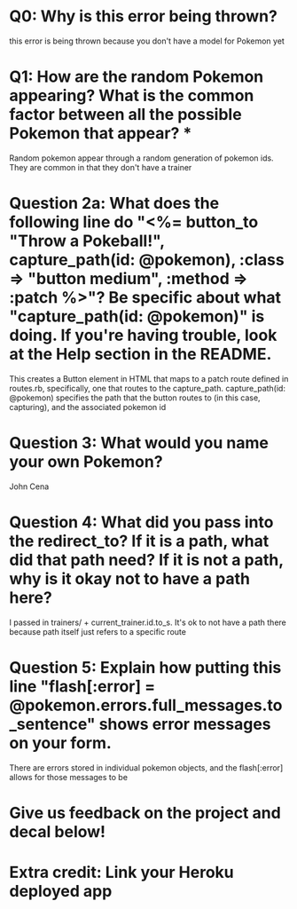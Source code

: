 # Q0: Why is this error being thrown?
this error is being thrown because you don't have a model for Pokemon yet

# Q1: How are the random Pokemon appearing? What is the common factor between all the possible Pokemon that appear? *
Random pokemon appear through a random generation of pokemon ids. They are common in that they don't have a trainer

# Question 2a: What does the following line do "<%= button_to "Throw a Pokeball!", capture_path(id: @pokemon), :class => "button medium", :method => :patch %>"? Be specific about what "capture_path(id: @pokemon)" is doing. If you're having trouble, look at the Help section in the README.
This creates a Button element in HTML that maps to a patch route defined in routes.rb, specifically, one that routes to the capture_path. capture_path(id: @pokemon) specifies the path that the button routes to (in this case, capturing), and the associated pokemon id

# Question 3: What would you name your own Pokemon?
John Cena

# Question 4: What did you pass into the redirect_to? If it is a path, what did that path need? If it is not a path, why is it okay not to have a path here?
I passed in trainers/ + current_trainer.id.to_s. It's ok to not have a path there because path itself just refers to a specific route


# Question 5: Explain how putting this line "flash[:error] = @pokemon.errors.full_messages.to_sentence" shows error messages on your form.
There are errors stored in individual pokemon objects, and the flash[:error] allows for those messages to be 

# Give us feedback on the project and decal below!

# Extra credit: Link your Heroku deployed app
